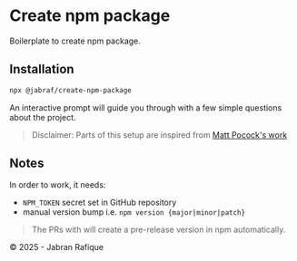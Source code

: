 # Create npm package

Boilerplate to create npm package.

## Installation

```sh
npx @jabraf/create-npm-package
```

An interactive prompt will guide you through with a few simple questions about the project.

> Disclaimer: Parts of this setup are inspired from [Matt Pocock's work](https://www.totaltypescript.com)

## Notes

In order to work, it needs:

- `NPM_TOKEN` secret set in GitHub repository
- manual version bump i.e. `npm version {major|minor|patch}`

> The PRs with will create a pre-release version in npm automatically.

&copy; 2025 - Jabran Rafique
